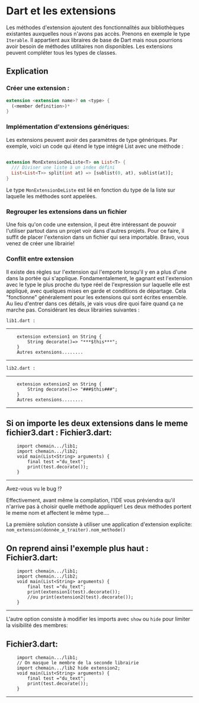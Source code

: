 # Dart et les extensions

Les méthodes d'extension ajoutent des fonctionnalités aux bibliothèques existantes auxquelles nous n'avons pas accès.
Prenons en exemple le type `Iterable`. Il appartient aux libraires de base de Dart mais nous pourrions avoir besoin
de méthodes utilitaires non disponibles. Les extensions peuvent compléter tous les types de classes.

## Explication

### Créer une extension :

``` dart
extension <extension name>? on <type> {
  (<member definition>)*
}
```

### Implémentation d'extensions génériques:

Les extensions peuvent avoir des paramètres de type génériques. Par exemple, voici un code qui étend le type intégré List<T> avec une méthode :
```dart

extension MonExtensionDeListe<T> on List<T> {
  /// Diviser une liste à un index défini
  List<List<T>> split(int at) => [sublist(0, at), sublist(at)];
}
```

Le type `MonExtensionDeListe` est lié en fonction du type de la liste sur laquelle les méthodes sont appelées.

### Regrouper les extensions dans un fichier

Une fois qu'on code une extension, il peut être intéressant de pouvoir l'utiliser partout dans un projet voir dans d'autres projets.
Pour ce faire, il suffit de placer l'extension dans un fichier qui sera importable.
Bravo, vous venez de créer une librairie!

### Conflit entre extension

Il existe des règles sur l'extension qui l'emporte lorsqu'il y en a plus d'une dans la portée qui s'applique. Fondamentalement, le gagnant est
l'extension avec le type le plus proche du type réel de l'expression sur laquelle elle est appliqué, avec quelques mises en garde et
conditions de départage. Cela "fonctionne" généralement pour les extensions qui sont écrites ensemble. Au lieu d'entrer dans ces détails,
je vais vous dire quoi faire quand ça ne marche pas.
Considérant les deux librairies suivantes :

    lib1.dart :
----------------------------------------------
        extension extension1 on String {
            String decorate()=> "***$this***";
        }
        Autres extensions........
-----------------------------------------------

    lib2.dart :
----------------------------------------------
        extension extension2 on String {
            String decorate()=> "###$this###";
        }
        Autres extensions........
-----------------------------------------------
Si on importe les deux extensions dans le meme fichier3.dart :
Fichier3.dart:
----------------------------------------------
        import chemain.../lib1;
        import chemain.../lib2;
        void main(List<String> arguments) {
            final test ="du_text";
            print(test.decorate());
        }
----------------------------------------------

Avez-vous vu le bug !?

Effectivement, avant même la compilation, l'IDE vous préviendra qu'il n'arrive pas à choisir quelle méthode appliquer!
Les deux méthodes portent le meme nom et affectent le même type....

La première solution consiste à utiliser une application d'extension explicite:
`nom_extension(donnée_a_traiter).nom_methode()`

On reprend ainsi l'exemple plus haut :
Fichier3.dart:
----------------------------------------------
        import chemain.../lib1;
        import chemain.../lib2;
        void main(List<String> arguments) {
            final test ="du_text";
            print(extension1(test).decorate());
            //ou print(extension2(test).decorate());
        }
----------------------------------------------

L'autre option consiste à modifier les imports avec `show` ou `hide` pour limiter la visibilité des membres:

Fichier3.dart:
----------------------------------------------
        import chemain.../lib1;
        // On masque le membre de la seconde librairie
        import chemain.../lib2 hide extension2;
        void main(List<String> arguments) {
            final test ="du_text";
            print(test.decorate());
        }
---------------------------------------------
